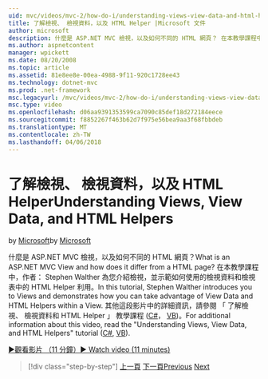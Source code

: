 ```yaml
---
uid: mvc/videos/mvc-2/how-do-i/understanding-views-view-data-and-html-helpers
title: 了解檢視、 檢視資料，以及 HTML Helper |Microsoft 文件
author: microsoft
description: 什麼是 ASP.NET MVC 檢視，以及如何不同的 HTML 網頁？ 在本教學課程中，作者： Stephen Walther 為您介紹檢視，並示範如何 t...
ms.author: aspnetcontent
manager: wpickett
ms.date: 08/20/2008
ms.topic: article
ms.assetid: 81e8ee8e-00ea-4988-9f11-920c1728ee43
ms.technology: dotnet-mvc
ms.prod: .net-framework
msc.legacyurl: /mvc/videos/mvc-2/how-do-i/understanding-views-view-data-and-html-helpers
msc.type: video
ms.openlocfilehash: d06aa9391353599ca7090c85def18d272184eece
ms.sourcegitcommit: f8852267f463b62d7f975e56bea9aa3f68fbbdeb
ms.translationtype: MT
ms.contentlocale: zh-TW
ms.lasthandoff: 04/06/2018
---
```

<a name="understanding-views-view-data-and-html-helpers"></a><span data-ttu-id="3e891-104">了解檢視、 檢視資料，以及 HTML Helper</span><span class="sxs-lookup"><span data-stu-id="3e891-104">Understanding Views, View Data, and HTML Helpers</span></span>
====================
<span data-ttu-id="3e891-105">by [Microsoft](https://github.com/microsoft)</span><span class="sxs-lookup"><span data-stu-id="3e891-105">by [Microsoft](https://github.com/microsoft)</span></span>

<span data-ttu-id="3e891-106">什麼是 ASP.NET MVC 檢視，以及如何不同的 HTML 網頁？</span><span class="sxs-lookup"><span data-stu-id="3e891-106">What is an ASP.NET MVC View and how does it differ from a HTML page?</span></span> <span data-ttu-id="3e891-107">在本教學課程中，作者： Stephen Walther 為您介紹檢視，並示範如何使用的檢視資料和檢視表中的 HTML Helper 利用。</span><span class="sxs-lookup"><span data-stu-id="3e891-107">In this tutorial, Stephen Walther introduces you to Views and demonstrates how you can take advantage of View Data and HTML Helpers within a View.</span></span> <span data-ttu-id="3e891-108">其他這段影片中的詳細資訊，請參閱 「 了解檢視、 檢視資料和 HTML Helper 」 教學課程 ([C#](../../../overview/older-versions-1/views/asp-net-mvc-views-overview-cs.md)， [VB](../../../overview/older-versions-1/views/asp-net-mvc-views-overview-vb.md))。</span><span class="sxs-lookup"><span data-stu-id="3e891-108">For additional information about this video, read the "Understanding Views, View Data, and HTML Helpers" tutorial ([C#](../../../overview/older-versions-1/views/asp-net-mvc-views-overview-cs.md), [VB](../../../overview/older-versions-1/views/asp-net-mvc-views-overview-vb.md)).</span></span>

[<span data-ttu-id="3e891-109">&#9654;觀看影片 （11 分鐘）</span><span class="sxs-lookup"><span data-stu-id="3e891-109">&#9654; Watch video (11 minutes)</span></span>](https://channel9.msdn.com/Blogs/ASP-NET-Site-Videos/understanding-views-view-data-and-html-helpers)

> [!div class="step-by-step"]
> <span data-ttu-id="3e891-110">[上一頁](understanding-controllers-controller-actions-and-action-results.md)
> [下一頁](an-introduction-to-url-routing.md)</span><span class="sxs-lookup"><span data-stu-id="3e891-110">[Previous](understanding-controllers-controller-actions-and-action-results.md)
[Next](an-introduction-to-url-routing.md)</span></span>

